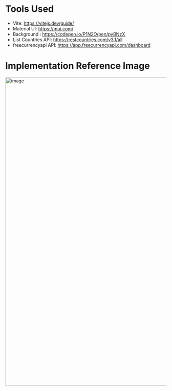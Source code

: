 # Tools Used


- Vite: https://vitejs.dev/guide/
- Material UI: https://mui.com/
- Background : https://codepen.io/P1N2O/pen/pyBNzX
- List Countries API: https://restcountries.com/v3.1/all
- freecurrencyapi API: https://app.freecurrencyapi.com/dashboard


# Implementation Reference Image



<img width="959" alt="image" src="https://user-images.githubusercontent.com/81345945/229702185-51922996-d16c-458e-87e6-107fcde4f9bf.png">
